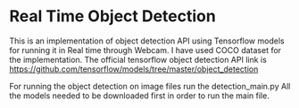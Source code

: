 # Real Time Object Detection
This is an implementation of  object detection API using Tensorflow models for running it in Real time through Webcam. I have used COCO dataset for the implementation.
The official tensorflow object detection API link is https://github.com/tensorflow/models/tree/master/object_detection

For running the object detection on image files run the detection_main.py
All the models needed to be downloaded first in order to run the main file. 


